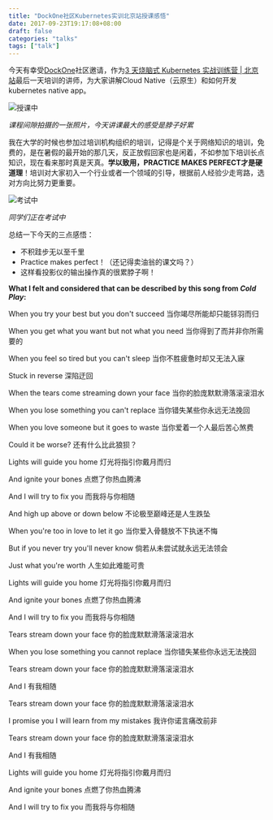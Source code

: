 ```yaml
---
title: "DockOne社区Kubernetes实训北京站授课感悟"
date: 2017-09-23T19:17:08+08:00
draft: false
categories: "talks"
tags: ["talk"]
---
```


今天有幸受[DockOne](http://dockone.io/)社区邀请，作为[3 天烧脑式 Kubernetes 实战训练营 | 北京站](https://www.bagevent.com/event/791762?bag_track=bagevent)最后一天培训的讲师，为大家讲解Cloud Native（云原生）和如何开发kubernetes native app。

![授课中](https://res.cloudinary.com/jimmysong/image/upload/images/kubernetes-training-for-dockone-1.jpg)

*课程间隙拍摄的一张照片，今天讲课最大的感受是脖子好累*

我在大学的时候也参加过培训机构组织的培训，记得是个关于网络知识的培训，免费的，是在暑假的最开始的那几天，反正放假回家也是闲着，不如参加下培训长点知识，现在看来那时真是天真。**学以致用，PRACTICE MAKES PERFECT才是硬道理**！培训对大家初入一个行业或者一个领域的引导，根据前人经验少走弯路，选对方向比努力更重要。

![考试中](https://res.cloudinary.com/jimmysong/image/upload/images/kubernetes-training-for-dockone-2.jpg)

*同学们正在考试中*

总结一下今天的三点感悟：

- 不积跬步无以至千里
- Practice makes perfect！（还记得卖油翁的课文吗？）
- 这样看投影仪的输出操作真的很累脖子啊！


**What I felt and considered that can be described by this song from *Cold Play*:**

When you try your best but you don't succeed 
当你竭尽所能却只能铩羽而归

When you get what you want but not what you need 
当你得到了而并非你所需要的

When you feel so tired but you can't sleep 
当你不胜疲惫时却又无法入寐

Stuck in reverse 
深陷迂回

When the tears come streaming down your face 
当你的脸庞默默滑落滚滚泪水

When you lose something you can't replace 
当你错失某些你永远无法挽回

When you love someone but it goes to waste 
当你爱着一个人最后苦心煞费

Could it be worse? 
还有什么比此狼狈？

Lights will guide you home 
灯光将指引你戴月而归

And ignite your bones 
点燃了你热血腾沸

And I will try to fix you 
而我将与你相随

And high up above or down below 
不论极至巅峰还是人生跌坠

When you're too in love to let it go 
当你爱入骨髓放不下执迷不悔

But if you never try you'll never know 
倘若从未尝试就永远无法领会

Just what you're worth 
人生如此难能可贵

Lights will guide you home 
灯光将指引你戴月而归

And ignite your bones 
点燃了你热血腾沸

And I will try to fix you 
而我将与你相随

Tears stream down your face 
你的脸庞默默滑落滚滚泪水

When you lose something you cannot replace 
当你错失某些你永远无法挽回

Tears stream down your face 
你的脸庞默默滑落滚滚泪水

And I 
有我相随

Tears stream down your face 
你的脸庞默默滑落滚滚泪水

I promise you I will learn from my mistakes 
我许你诺言痛改前非

Tears stream down your face 
你的脸庞默默滑落滚滚泪水

And I 
有我相随

Lights will guide you home 
灯光将指引你戴月而归

And ignite your bones 
点燃了你热血腾沸

And I will try to fix you 
而我将与你相随

